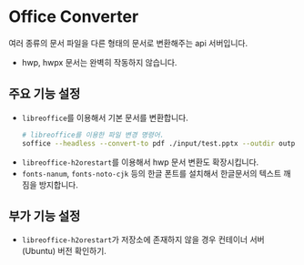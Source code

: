 # Office Converter
여러 종류의 문서 파일을 다른 형태의 문서로 변환해주는 api 서버입니다.
- hwp, hwpx 문서는 완벽히 작동하지 않습니다.

## 주요 기능 설정
- `libreoffice`를 이용해서 기본 문서를 변환합니다.
  ```sh
  # libreoffice를 이용한 파일 변경 명령어.
  soffice --headless --convert-to pdf ./input/test.pptx --outdir output
  ```
- `libreoffice-h2orestart`를 이용해서 hwp 문서 변환도 확장시킵니다.
- `fonts-nanum`, `fonts-noto-cjk` 등의 한글 폰트를 설치해서 한글문서의 텍스트 깨짐을 방지합니다.

## 부가 기능 설정
- `libreoffice-h2orestart`가 저장소에 존재하지 않을 경우 컨테이너 서버(Ubuntu) 버전 확인하기.